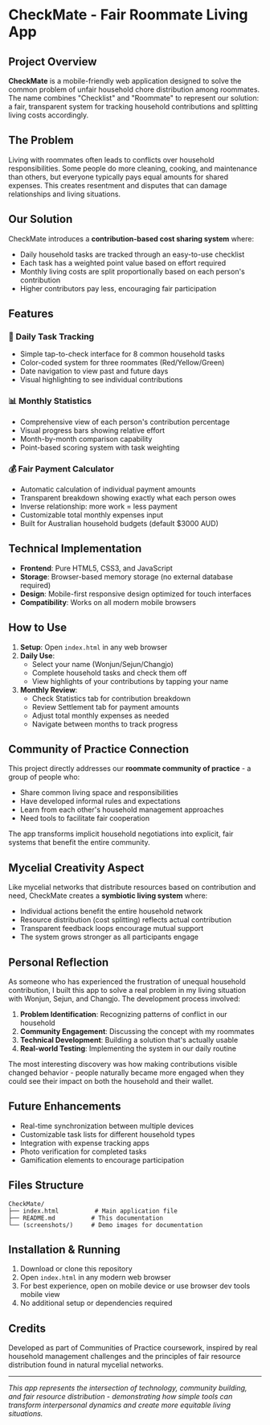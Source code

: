 # CheckMate - Fair Roommate Living App

## Project Overview

**CheckMate** is a mobile-friendly web application designed to solve the common problem of unfair household chore distribution among roommates. The name combines "Checklist" and "Roommate" to represent our solution: a fair, transparent system for tracking household contributions and splitting living costs accordingly.

## The Problem

Living with roommates often leads to conflicts over household responsibilities. Some people do more cleaning, cooking, and maintenance than others, but everyone typically pays equal amounts for shared expenses. This creates resentment and disputes that can damage relationships and living situations.

## Our Solution

CheckMate introduces a **contribution-based cost sharing system** where:

- Daily household tasks are tracked through an easy-to-use checklist
- Each task has a weighted point value based on effort required
- Monthly living costs are split proportionally based on each person's contribution
- Higher contributors pay less, encouraging fair participation

## Features

### 📱 Daily Task Tracking

- Simple tap-to-check interface for 8 common household tasks
- Color-coded system for three roommates (Red/Yellow/Green)
- Date navigation to view past and future days
- Visual highlighting to see individual contributions

### 📊 Monthly Statistics

- Comprehensive view of each person's contribution percentage
- Visual progress bars showing relative effort
- Month-by-month comparison capability
- Point-based scoring system with task weighting

### 💰 Fair Payment Calculator

- Automatic calculation of individual payment amounts
- Transparent breakdown showing exactly what each person owes
- Inverse relationship: more work = less payment
- Customizable total monthly expenses input
- Built for Australian household budgets (default $3000 AUD)

## Technical Implementation

- **Frontend**: Pure HTML5, CSS3, and JavaScript
- **Storage**: Browser-based memory storage (no external database required)
- **Design**: Mobile-first responsive design optimized for touch interfaces
- **Compatibility**: Works on all modern mobile browsers

## How to Use

1. **Setup**: Open `index.html` in any web browser
2. **Daily Use**:
   - Select your name (Wonjun/Sejun/Changjo)
   - Complete household tasks and check them off
   - View highlights of your contributions by tapping your name
3. **Monthly Review**:
   - Check Statistics tab for contribution breakdown
   - Review Settlement tab for payment amounts
   - Adjust total monthly expenses as needed
   - Navigate between months to track progress

## Community of Practice Connection

This project directly addresses our **roommate community of practice** - a group of people who:

- Share common living space and responsibilities
- Have developed informal rules and expectations
- Learn from each other's household management approaches
- Need tools to facilitate fair cooperation

The app transforms implicit household negotiations into explicit, fair systems that benefit the entire community.

## Mycelial Creativity Aspect

Like mycelial networks that distribute resources based on contribution and need, CheckMate creates a **symbiotic living system** where:

- Individual actions benefit the entire household network
- Resource distribution (cost splitting) reflects actual contribution
- Transparent feedback loops encourage mutual support
- The system grows stronger as all participants engage

## Personal Reflection

As someone who has experienced the frustration of unequal household contribution, I built this app to solve a real problem in my living situation with Wonjun, Sejun, and Changjo. The development process involved:

1. **Problem Identification**: Recognizing patterns of conflict in our household
2. **Community Engagement**: Discussing the concept with my roommates
3. **Technical Development**: Building a solution that's actually usable
4. **Real-world Testing**: Implementing the system in our daily routine

The most interesting discovery was how making contributions visible changed behavior - people naturally became more engaged when they could see their impact on both the household and their wallet.

## Future Enhancements

- Real-time synchronization between multiple devices
- Customizable task lists for different household types
- Integration with expense tracking apps
- Photo verification for completed tasks
- Gamification elements to encourage participation

## Files Structure

```
CheckMate/
├── index.html          # Main application file
├── README.md          # This documentation
└── (screenshots/)     # Demo images for documentation
```

## Installation & Running

1. Download or clone this repository
2. Open `index.html` in any modern web browser
3. For best experience, open on mobile device or use browser dev tools mobile view
4. No additional setup or dependencies required

## Credits

Developed as part of Communities of Practice coursework, inspired by real household management challenges and the principles of fair resource distribution found in natural mycelial networks.

---

_This app represents the intersection of technology, community building, and fair resource distribution - demonstrating how simple tools can transform interpersonal dynamics and create more equitable living situations._
